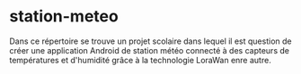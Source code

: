 # station-meteo
Dans ce répertoire se trouve un projet scolaire dans lequel il est question de créer une application Android de station météo connecté à des capteurs de températures et d'humidité grâce à la technologie LoraWan enre autre. 
